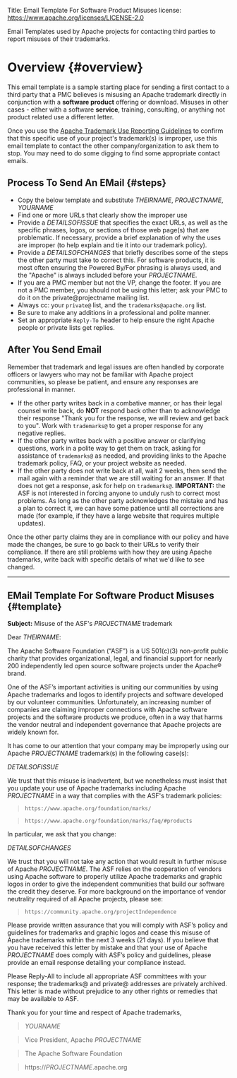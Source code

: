 Title:  Email Template For Software Product Misuses
license: https://www.apache.org/licenses/LICENSE-2.0

Email Templates used by Apache projects for contacting third parties to report misuses of their trademarks.

# Overview  {#overview}

This email template is a sample starting place for sending a first contact to a third party that a PMC believes is misusing an Apache trademark directly in conjunction with a **software product** offering or download.  Misuses in other cases - either with a software **service**, training, consulting, or anything not product related use a different letter.

Once you use the [Apache Trademark Use Reporting Guidelines](/foundation/marks/reporting) to confirm that this specific use of your project's trademark(s) is improper, use this email template to contact the other company/organization to ask them to stop.  You may need to do some digging to find some appropriate contact emails.

## Process To Send An EMail  {#steps}

- Copy the below template and substitute *THEIRNAME*, *PROJECTNAME*, *YOURNAME*
- Find one or more URLs that clearly show the improper use
- Provide a *DETAILSOFISSUE* that specifies the exact URLs, as well as the specific phrases, logos, or sections of those web page(s) that are problematic.  If necessary, provide a brief explanation of why the uses are improper (to help explain and tie it into our trademark policy).
- Provide a *DETAILSOFCHANGES* that briefly describes some of the steps the other party must take to correct this.  For software products, it is most often ensuring the Powered By/For phrasing is always used, and the "Apache" is always included before your *PROJECTNAME*.
- If you are a PMC member but not the VP, change the footer.  If you are not a PMC member, you should not be using this letter; ask your PMC to do it on the private@projectname mailing list.
- Always cc: your `private@` list, and the `trademarks@apache.org` list.
- Be sure to make any additions in a professional and polite manner.
- Set an appropriate `Reply-To` header to help ensure the right Apache people or private lists get replies.

## After You Send Email ##

Remember that trademark and legal issues are often handled by corporate officers or lawyers who may not be familiar with Apache project communities, so please be patient, and ensure any responses are professional in manner.

 - If the other party writes back in a combative manner, or has their legal counsel write back, do **NOT** respond back other than to acknowledge their response "Thank you for the response, we will review and get back to you".  Work with `trademarks@` to get a proper response for any negative replies.
 - If the other party writes back with a positive answer or clarifying questions, work in a polite way to get them on track, asking for assistance of `trademarks@` as needed, and providing links to the Apache trademark policy, FAQ, or your project website as needed.
 - If the other party does not write back at all, wait 2 weeks, then send the mail again with a reminder that we are still waiting for an answer.  If that does not get a response, ask for help on `trademarks@`. **IMPORTANT:** the ASF is not interested in forcing anyone to unduly rush to correct most problems.  As long as the other party acknowledges the mistake and has a plan to correct it, we can have some patience until all corrections are made (for example, if they have a large website that requires multiple updates).

Once the other party claims they are in compliance with our policy and have made the changes, be sure to go back to their URLs to verify their compliance.  If there are still problems with how they are using Apache trademarks, write back with specific details of what we'd like to see changed.


---------
## EMail Template For Software Product Misuses  {#template}

**Subject:** Misuse of the ASF's *PROJECTNAME* trademark


Dear *THEIRNAME*:

The Apache Software Foundation (“ASF”) is a US 501(c)(3) non-profit public charity that provides organizational, legal, and financial support for nearly 200 independently led open source software projects under the Apache® brand. 

One of the ASF’s important activities is uniting our communities by using Apache trademarks and logos to identify projects and software developed by our volunteer communities.  Unfortunately, an increasing number of companies are claiming improper connections with Apache software projects and the software products we produce, often in a way that harms the vendor neutral and independent governance that Apache projects are widely known for.

It has come to our attention that your company may be improperly using our Apache *PROJECTNAME* trademark(s) in the following case(s):

*DETAILSOFISSUE*


We trust that this misuse is inadvertent, but we nonetheless must insist that you update your use of Apache trademarks including Apache *PROJECTNAME* in a way that complies with the ASF's trademark policies:

>  `https://www.apache.org/foundation/marks/`
  
>  `https://www.apache.org/foundation/marks/faq/#products`
  
In particular, we ask that you change:

*DETAILSOFCHANGES*   

We trust that you will not take any action that would result in further misuse of Apache *PROJECTNAME*.  The ASF relies on the cooperation of vendors using Apache software to properly utilize Apache trademarks and graphic logos in order to give the independent communities that build our software the credit they deserve.  For more background on the importance of vendor neutrality required of all Apache projects, please see: 

>  `https://community.apache.org/projectIndependence`

Please provide written assurance that you will comply with ASF’s policy and guidelines for trademarks and graphic logos and cease this misuse of Apache trademarks within the next 3 weeks (21 days).  If you believe that you have received this letter by mistake and that your use of Apache *PROJECTNAME* does comply with ASF’s policy and guidelines, please provide an email response detailing your compliance instead.

Please Reply-All to include all appropriate ASF committees with your response; the trademarks@ and private@ addresses are privately archived.  This letter is made without prejudice to any other rights or remedies that may be available to ASF.  

Thank you for your time and respect of Apache trademarks,

> *YOURNAME*

> Vice President, Apache *PROJECTNAME*

> The Apache Software Foundation

> https://*PROJECTNAME*.apache.org
